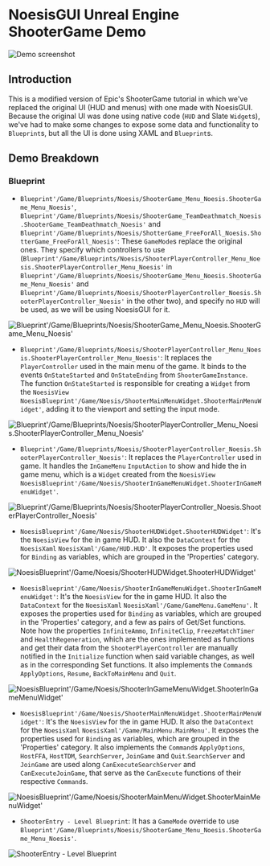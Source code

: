 # NoesisGUI Unreal Engine ShooterGame Demo

![Demo screenshot](https://noesis.github.io/NoesisGUI/Samples/ShooterGame/UE4/Screenshot.PNG)

## Introduction

This is a modified version of Epic's ShooterGame tutorial in which we've replaced the original UI (HUD and menus) with one made with NoesisGUI. Because the original UI was done using native code (`HUD` and Slate `Widget`s), we've had to make some changes to expose some data and functionality to `Blueprint`s, but all the UI is done using XAML and `Blueprint`s.

## Demo Breakdown

### Blueprint

* `Blueprint'/Game/Blueprints/Noesis/ShooterGame_Menu_Noesis.ShooterGame_Menu_Noesis'`, `Blueprint'/Game/Blueprints/Noesis/ShooterGame_TeamDeathmatch_Noesis.ShooterGame_TeamDeathmatch_Noesis'` and `Blueprint'/Game/Blueprints/Noesis/ShotterGame_FreeForAll_Noesis.ShotterGame_FreeForAll_Noesis'`: These `GameMode`s replace the original ones. They specify which controllers to use (`Blueprint'/Game/Blueprints/Noesis/ShooterPlayerController_Menu_Noesis.ShooterPlayerController_Menu_Noesis'` in `Blueprint'/Game/Blueprints/Noesis/ShooterGame_Menu_Noesis.ShooterGame_Menu_Noesis'` and `Blueprint'/Game/Blueprints/Noesis/ShooterPlayerController_Noesis.ShooterPlayerController_Noesis'` in the other two), and specify no `HUD` will be used, as we will be using NoesisGUI for it.

![Blueprint'/Game/Blueprints/Noesis/ShooterGame_Menu_Noesis.ShooterGame_Menu_Noesis'](https://noesis.github.io/NoesisGUI/Samples/ShooterGame/UE4/ShooterGame_Menu_Noesis.PNG)

* `Blueprint'/Game/Blueprints/Noesis/ShooterPlayerController_Menu_Noesis.ShooterPlayerController_Menu_Noesis'`: It replaces the `PlayerController` used in the main menu of the game. It binds to the events `OnStateStarted` and `OnStateEnding` from `ShooterGameInstance`. The function `OnStateStarted` is responsible for creating a `Widget` from the `NoesisView` `NoesisBlueprint'/Game/Noesis/ShooterMainMenuWidget.ShooterMainMenuWidget'`, adding it to the viewport and setting the input mode.

![Blueprint'/Game/Blueprints/Noesis/ShooterPlayerController_Menu_Noesis.ShooterPlayerController_Menu_Noesis'](https://noesis.github.io/NoesisGUI/Samples/ShooterGame/UE4/ShooterPlayerController_Menu_Noesis.PNG)

* `Blueprint'/Game/Blueprints/Noesis/ShooterPlayerController_Noesis.ShooterPlayerController_Noesis'`: It replaces the `PlayerController` used in game. It handles the `InGameMenu` `InputAction` to show and hide the in game menu, which is a `Widget` created from the `NoesisView` `NoesisBlueprint'/Game/Noesis/ShooterInGameMenuWidget.ShooterInGameMenuWidget'`.

![Blueprint'/Game/Blueprints/Noesis/ShooterPlayerController_Noesis.ShooterPlayerController_Noesis'](https://noesis.github.io/NoesisGUI/Samples/ShooterGame/UE4/ShooterPlayerController_Noesis.PNG)

* `NoesisBlueprint'/Game/Noesis/ShooterHUDWidget.ShooterHUDWidget'`: It's the `NoesisView` for the in game HUD. It also the `DataContext` for the `NoesisXaml` `NoesisXaml'/Game/HUD.HUD'`. It exposes the properties used for `Binding` as variables, which are grouped in the 'Properties' category.

![NoesisBlueprint'/Game/Noesis/ShooterHUDWidget.ShooterHUDWidget'](https://noesis.github.io/NoesisGUI/Samples/ShooterGame/UE4/ShooterHUDWidget.PNG)

* `NoesisBlueprint'/Game/Noesis/ShooterInGameMenuWidget.ShooterInGameMenuWidget'`: It's the `NoesisView` for the in game HUD. It also the `DataContext` for the `NoesisXaml` `NoesisXaml'/Game/GameMenu.GameMenu'`. It exposes the properties used for `Binding` as variables, which are grouped in the 'Properties' category, and a few as pairs of Get/Set functions. Note how the properties `InfiniteAmmo`, `InfiniteClip`, `FreezeMatchTimer` and `HealthRegeneration`, which are the ones implemented as functions and get their data from the `ShooterPlayerController` are manually notified in the `Initialize` function when said variable changes, as well as in the corresponding Set functions. It also implements the `Command`s `ApplyOptions`, `Resume`, `BackToMainMenu` and `Quit`.

![NoesisBlueprint'/Game/Noesis/ShooterInGameMenuWidget.ShooterInGameMenuWidget'](https://noesis.github.io/NoesisGUI/Samples/ShooterGame/UE4/ShooterInGameMenuWidget.PNG)

* `NoesisBlueprint'/Game/Noesis/ShooterMainMenuWidget.ShooterMainMenuWidget'`: It's the `NoesisView` for the in game HUD. It also the `DataContext` for the `NoesisXaml` `NoesisXaml'/Game/MainMenu.MainMenu'`. It exposes the properties used for `Binding` as variables, which are grouped in the 'Properties' category. It also implements the `Command`s `ApplyOptions`, `HostFFA`, `HostTDM`, `SearchServer`, `JoinGame` and `Quit`.`SearchServer` and `JoinGame` are used along `CanExecuteSearchServer` and `CanExecuteJoinGame`, that serve as the `CanExecute` functions of their respective `Command`s.

![NoesisBlueprint'/Game/Noesis/ShooterMainMenuWidget.ShooterMainMenuWidget'](https://noesis.github.io/NoesisGUI/Samples/ShooterGame/UE4/ShooterMainMenuWidget.PNG)

* `ShooterEntry - Level Blueprint`: It has a `GameMode` override to use `Blueprint'/Game/Blueprints/Noesis/ShooterGame_Menu_Noesis.ShooterGame_Menu_Noesis'`.

![ShooterEntry - Level Blueprint](https://noesis.github.io/NoesisGUI/Samples/ShooterGame/UE4/ShooterEntry-LevelBlueprint.PNG)